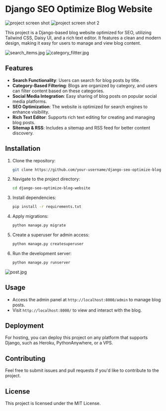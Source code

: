 
# Django SEO Optimize Blog Website
![project screen shot](Images/main_1.jpg)
![project screen shot 2](Images/main_2.jpg)

This project is a Django-based blog website optimized for SEO, utilizing Tailwind CSS, Daisy UI, and a rich text editor. It features a clean and modern design, making it easy for users to manage and view blog content.

![search_items.jpg](Images/search_items.jpg)
![category_filtter.jpg](Images/category_filtter.jpg)


## Features

- **Search Functionality**: Users can search for blog posts by title.
- **Category-Based Filtering**: Blogs are organized by category, and users can filter content based on these categories.
- **Social Media Integration**: Easy sharing of blog posts on popular social media platforms.
- **SEO Optimization**: The website is optimized for search engines to enhance visibility.
- **Rich Text Editor**: Supports rich text editing for creating and managing blog posts.
- **Sitemap & RSS**: Includes a sitemap and RSS feed for better content discovery.

## Installation

1. Clone the repository:
   ```bash
   git clone https://github.com/your-username/django-seo-optimize-blog-website.git
   ```

2. Navigate to the project directory:
   ```bash
   cd django-seo-optimize-blog-website
   ```

3. Install dependencies:
   ```bash
   pip install -r requirements.txt
   ```

4. Apply migrations:
   ```bash
   python manage.py migrate
   ```

5. Create a superuser for admin access:
   ```bash
   python manage.py createsuperuser
   ```

6. Run the development server:
   ```bash
   python manage.py runserver
   ```

![post.jpg](Images/post.jpg)

## Usage

- Access the admin panel at `http://localhost:8000/admin` to manage blog posts.
- Visit `http://localhost:8000/` to view and interact with the blog.

## Deployment

For hosting, you can deploy this project on any platform that supports Django, such as Heroku, PythonAnywhere, or a VPS.

## Contributing

Feel free to submit issues and pull requests if you'd like to contribute to the project.

## License

This project is licensed under the MIT License.



